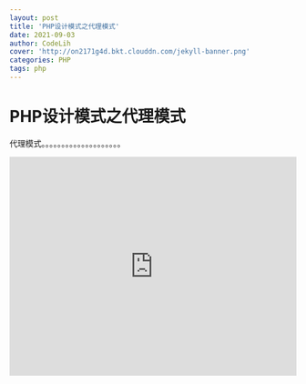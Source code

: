 ```yaml
---
layout: post
title: 'PHP设计模式之代理模式'
date: 2021-09-03
author: CodeLih
cover: 'http://on2171g4d.bkt.clouddn.com/jekyll-banner.png'
categories: PHP
tags: php
---
```




# PHP设计模式之代理模式

代理模式。。。。。。。。。。。。。。。。。。。。
<iframe type="text/html" width="100%" height="385" src="http://www.youtube.com/embed/gfmjMWjn-Xg" frameborder="0"></iframe>
